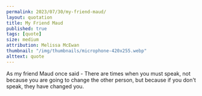 ```yaml
---
permalink: 2023/07/30/my-friend-maud/
layout: quotation
title: My Friend Maud
published: true
tags: [quote]
size: medium
attribution: Melissa McEwan
thumbnail: "/img/thumbnails/microphone-420x255.webp"
alttext: quote
---
```


As my friend Maud once said - There are times when you must speak, not because you are going to change the other person, but because if you don't speak, they have changed you.
